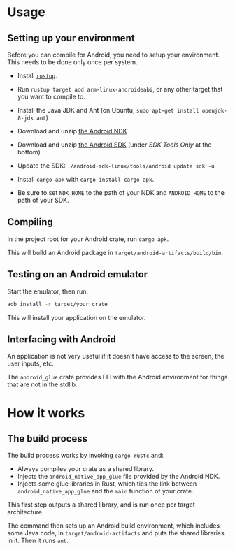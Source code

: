 # Usage

## Setting up your environment

Before you can compile for Android, you need to setup your environment. This needs to be done only once per system.

 - Install [`rustup`](http://rustup.rs).
 - Run `rustup target add arm-linux-androideabi`, or any other target that you want to compile to.

 - Install the Java JDK and Ant (on Ubuntu, `sudo apt-get install openjdk-8-jdk ant`)

 - Download and unzip [the Android NDK](http://developer.android.com/tools/sdk/ndk/index.html)
 - Download and unzip [the Android SDK](http://developer.android.com/sdk/index.html) (under *SDK Tools Only* at the bottom)
 - Update the SDK: `./android-sdk-linux/tools/android update sdk -u`

 - Install `cargo-apk` with `cargo install cargo-apk`.
 - Be sure to set `NDK_HOME` to the path of your NDK and `ANDROID_HOME` to the path of your SDK.

## Compiling

In the project root for your Android crate, run `cargo apk`.

This will build an Android package in `target/android-artifacts/build/bin`.

## Testing on an Android emulator

Start the emulator, then run:

```sh
adb install -r target/your_crate
```

This will install your application on the emulator.

## Interfacing with Android

An application is not very useful if it doesn't have access to the screen, the user inputs, etc.

The `android_glue` crate provides FFI with the Android environment for things that are not in
the stdlib.

# How it works

## The build process

The build process works by invoking `cargo rustc` and:

- Always compiles your crate as a shared library.
- Injects the `android_native_app_glue` file provided by the Android NDK.
- Injects some glue libraries in Rust, which ties the link between `android_native_app_glue` and
  the `main` function of your crate.

This first step outputs a shared library, and is run once per target architecture.

The command then sets up an Android build environment, which includes some Java code, in
`target/android-artifacts` and puts the shared libraries in it. Then it runs `ant`.
